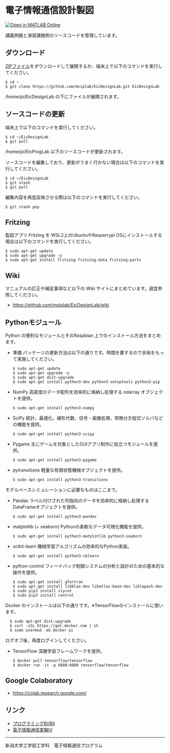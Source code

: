 # 電子情報通信設計製図

[![Open in MATLAB Online](https://www.mathworks.com/images/responsive/global/open-in-matlab-online.svg)](https://matlab.mathworks.com/open/github/v1?repo=msiplab/EicDesignLab)

講義例題と演習課題例のソースコードを管理しています。

## ダウンロード

[ZIPファイル](https://github.com/msiplab/EicDesignLab/archive/refs/heads/master.zip)をダウンロードして展開するか、端末上で以下のコマンドを実行してください。

    $ cd ~
    $ git clone https://github.com/msiplab/EicDesignLab.git EicDesignLab

/home/pi/EicDesignLab の下にファイルが展開されます。

## ソースコードの更新

端末上で以下のコマンドを実行してください。

    $ cd ~/EicDesignLab
    $ git pull

/home/pi/EicProgLab 以下のソースコードが更新されます。

ソースコードを編集しており、更新がうまく行かない場合は以下のコマンドを実行してください。

    $ cd ~/EicDesignLab
    $ git stash
    $ git pull

編集内容を再度反映させる際は以下のコマンドを実行してください。

    $ git stash pop

## Fritzing

製図アプリ Fritzing を WSL2上のUbuntuやRasperrypi OSにインストールする場合は以下のコマンドを実行してください。
      
    $ sudo apt-get update
    $ sudo apt-get upgrade -y
    $ sudo apt-get install fritzing fritzing-data fritzing-parts


## Wiki

マニュアルの訂正や補足事項など以下の Wiki サイトにまとめています。適宜参照してください。

- https://github.com/msiplab/EicDesignLab/wiki

## Pythonモジュール

Python の便利なモジュールとそのRaspbian 上でのインストール方法をまとめます。

- 準備 パッケージの更新方法は以下の通りです。時間を要するので余裕をもって実施してください。
    
      $ sudo apt-get update
      $ sudo apt-get upgrade -y
      $ sudo apt-get dist-upgrade
      $ sudo apt-get install python3-dev python3-setuptools python3-pip
      
      
- NumPy 高密度のデータ配列を効率的に格納し処理する ndarray オブジェクトを提供。

      $ sudo apt-get install python3-numpy

- SciPy 統計，最適化，線形代数，信号・画像処理，常微分方程式ソルバなどの機能を提供。

      $ sudo apt-get install python3-scipy
      
- Pygame 主にゲームを対象としたGUIアプリ制作に役立つモジュールを提供。

      $ sudo apt-get install python3-pygame
      
- pytransitions 軽量な有限状態機械オブジェクトを提供。

      $ sudo apt-get install python3-transitions

モデルベースシミュレーションに必要なものはここまで。

- Pandas ラベル付けされた列指向のデータを効率的に格納し処理するDataFrameオブジェクトを提供。

      $ sudo apt-get install python3-pandas


- matplotlib (+ seaborn) Pythonの柔軟なデータ可視化機能を提供。

      $ sudo apt-get install python3-matplotlib python3-seaborn

- scikit-learn 機械学習アルゴリズムの効率的なPython実装。

      $ sudo apt-get install python3-sklearn

- python-control フィードバック制御システムの分析と設計のための基本的な操作を提供。

      $ sudo apt-get install gfortran
      $ sudo apt-get install libblas-dev libatlas-base-dev liblapack-dev
      $ sudo pip3 install slycot
      $ sudo pip3 install control
      
Docker のインストールは以下の通りです。※TensorFlowのインストールに使います。
    
      $ sudo apt-get dist-upgrade
      $ curl -sSL https://get.docker.com | sh
      $ sudo usermod -aG docker pi
   
  ログオフ後，再度ログインしてください。
        
      
- TensorFlow 深層学習フレームワークを提供。

      $ docker pull tensorflow/tensorflow
      $ docker run -it -p 8888:8888 tensorflow/tensorflow

## Google Colaboratory

- https://colab.research.google.com/

## リンク

- [プログラミングBI/BII](https://github.com/msiplab/EicProgLab)
- [電子情報通信実験Ⅳ](https://github.com/msiplab/EicEngLabIV)

***
新潟大学工学部工学科　電子情報通信プログラム　
